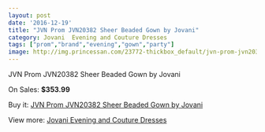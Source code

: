```yaml
---
layout: post
date: '2016-12-19'
title: "JVN Prom JVN20382 Sheer Beaded Gown by Jovani"
category: Jovani  Evening and Couture Dresses
tags: ["prom","brand","evening","gown","party"]
image: http://img.princessan.com/23772-thickbox_default/jvn-prom-jvn20382-sheer-beaded-gown-by-jovani.jpg
---
```

JVN Prom JVN20382 Sheer Beaded Gown by Jovani

On Sales: **$353.99**
<a href="https://www.princessan.com/en/10855-jvn-prom-jvn20382-sheer-beaded-gown-by-jovani.html"><amp-img layout="responsive" width="600" height="600" src="//img.princessan.com/23772-thickbox_default/jvn-prom-jvn20382-sheer-beaded-gown-by-jovani.jpg" alt="JVN Prom JVN20382 Sheer Beaded Gown by Jovani 0" /></a>

Buy it: [JVN Prom JVN20382 Sheer Beaded Gown by Jovani](https://www.princessan.com/en/10855-jvn-prom-jvn20382-sheer-beaded-gown-by-jovani.html "JVN Prom JVN20382 Sheer Beaded Gown by Jovani")

View more: [Jovani  Evening and Couture Dresses](https://www.princessan.com/en/83- "Jovani  Evening and Couture Dresses")